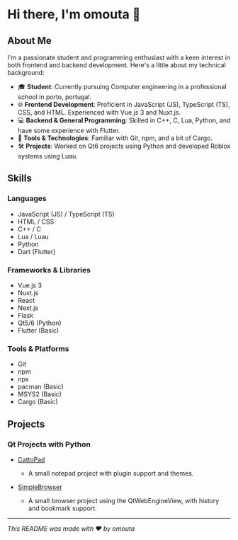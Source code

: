 # Hi there, I'm omouta 👋

## About Me

I'm a passionate student and programming enthusiast with a keen interest in both frontend and backend development. Here's a little about my technical background:

- 🎓 **Student**: Currently pursuing Computer engineering in a professional school in porto, portugal.
- 🌐 **Frontend Development**: Proficient in JavaScript (JS), TypeScript (TS), CSS, and HTML. Experienced with Vue.js 3 and Nuxt.js.
- 💻 **Backend & General Programming**: Skilled in C++, C, Lua, Python, and have some experience with Flutter.
- 🔧 **Tools & Technologies**: Familiar with Git, npm, and a bit of Cargo.
- 🛠 **Projects**: Worked on Qt6 projects using Python and developed Roblox systems using Luau.

## Skills

### Languages
- JavaScript (JS) / TypeScript (TS)
- HTML / CSS
- C++ / C
- Lua / Luau
- Python
- Dart (Flutter)

### Frameworks & Libraries
- Vue.js 3
- Nuxt.js
- React
- Next.js
- Flask
- Qt5/6 (Python)
- Flutter (Basic)

### Tools & Platforms
- Git
- npm
- npx
- pacman (Basic)
- MSYS2 (Basic)
- Cargo (Basic)

## Projects

### Qt Projects with Python
- [CattoPad](https://github.com/OMouta/CattoPad)
  - A small notepad project with plugin support and themes.

- [SimpleBrowser](https://github.com/OMouta/SimpleBrowser)
  - A small browser project using the QtWebEngineView, with history and bookmark support.

---

*This README was made with ❤️ by omouta*
